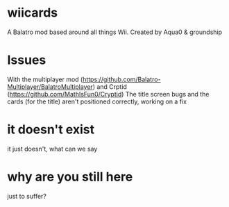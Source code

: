 # wiicards
A Balatro mod based around all things Wii.
Created by Aqua0 & groundship

# Issues

With the multiplayer mod (https://github.com/Balatro-Multiplayer/BalatroMultiplayer) and Crptid (https://github.com/MathIsFun0/Cryptid) The title screen bugs and the cards (for the title) aren't positioned correctly, working on a fix

# it doesn't exist 

it just doesn't, what can we say

# why are you still here

just to suffer?
